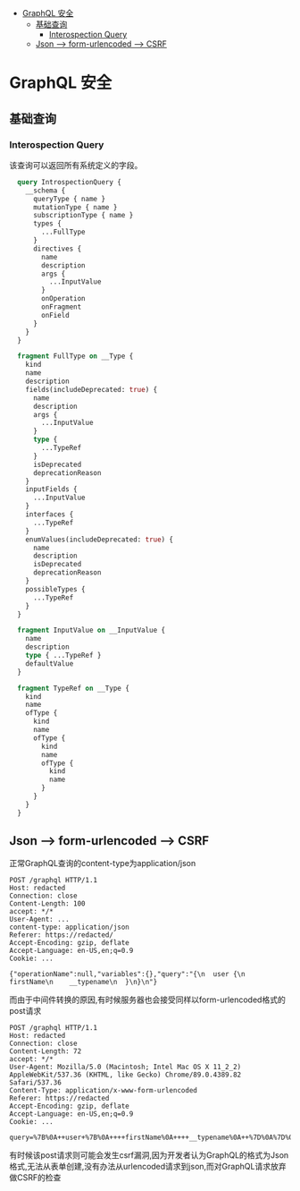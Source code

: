 - [GraphQL 安全](#graphql-安全)
  - [基础查询](#基础查询)
    - [Interospection Query](#interospection-query)
  - [Json --> form-urlencoded --> CSRF](#json----form-urlencoded----csrf)
# GraphQL 安全
## 基础查询
### Interospection Query
该查询可以返回所有系统定义的字段。
```graphql
  query IntrospectionQuery {
    __schema {
      queryType { name }
      mutationType { name }
      subscriptionType { name }
      types {
        ...FullType
      }
      directives {
        name
        description
        args {
          ...InputValue
        }
        onOperation
        onFragment
        onField
      }
    }
  }

  fragment FullType on __Type {
    kind
    name
    description
    fields(includeDeprecated: true) {
      name
      description
      args {
        ...InputValue
      }
      type {
        ...TypeRef
      }
      isDeprecated
      deprecationReason
    }
    inputFields {
      ...InputValue
    }
    interfaces {
      ...TypeRef
    }
    enumValues(includeDeprecated: true) {
      name
      description
      isDeprecated
      deprecationReason
    }
    possibleTypes {
      ...TypeRef
    }
  }

  fragment InputValue on __InputValue {
    name
    description
    type { ...TypeRef }
    defaultValue
  }

  fragment TypeRef on __Type {
    kind
    name
    ofType {
      kind
      name
      ofType {
        kind
        name
        ofType {
          kind
          name
        }
      }
    }
  }
```
## Json --> form-urlencoded --> CSRF

正常GraphQL查询的content-type为application/json
```
POST /graphql HTTP/1.1
Host: redacted
Connection: close
Content-Length: 100
accept: */*
User-Agent: ...
content-type: application/json
Referer: https://redacted/
Accept-Encoding: gzip, deflate
Accept-Language: en-US,en;q=0.9
Cookie: ...

{"operationName":null,"variables":{},"query":"{\n  user {\n    firstName\n    __typename\n  }\n}\n"}
```
而由于中间件转换的原因,有时候服务器也会接受同样以form-urlencoded格式的post请求
```
POST /graphql HTTP/1.1
Host: redacted
Connection: close
Content-Length: 72
accept: */*
User-Agent: Mozilla/5.0 (Macintosh; Intel Mac OS X 11_2_2) AppleWebKit/537.36 (KHTML, like Gecko) Chrome/89.0.4389.82 Safari/537.36
Content-Type: application/x-www-form-urlencoded
Referer: https://redacted
Accept-Encoding: gzip, deflate
Accept-Language: en-US,en;q=0.9
Cookie: ...

query=%7B%0A++user+%7B%0A++++firstName%0A++++__typename%0A++%7D%0A%7D%0A
```
有时候该post请求则可能会发生csrf漏洞,因为开发者认为GraphQL的格式为Json格式,无法从表单创建,没有办法从urlencoded请求到json,而对GraphQL请求放弃做CSRF的检查
